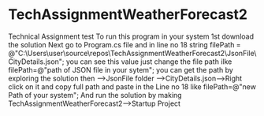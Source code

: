 # TechAssignmentWeatherForecast2
Technical Assignment test To run this program in your system 1st download the solution
Next go to Program.cs file and in line no 18 string filePath = @"C:\Users\user\source\repos\TechAssignmentWeatherForecast2\JsonFile\CityDetails.json";
you can see this value just change the file path ilke filePath=@"path of JSON file in your sytem"; 
you can get the path by exploring the solution then -->JsonFile folder -->CityDetails.json-->Right click on it and copy full path 
and paste in the Line no 18 like filePath=@"new Path of your system"; 
And run the solution by making TechAssignmentWeatherForecast2-->Startup Project
